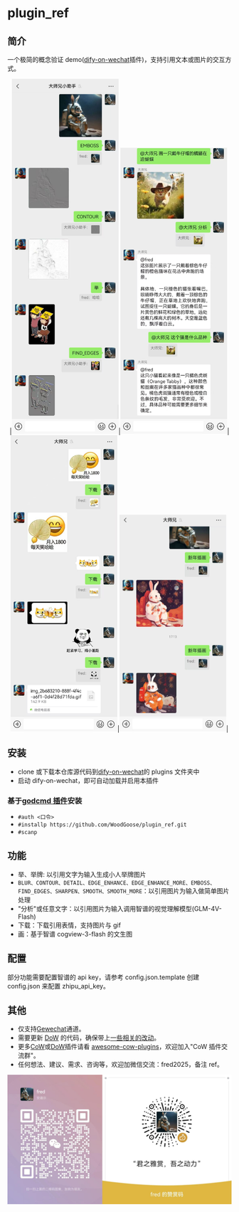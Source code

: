 # plugin_ref

## 简介

一个极简的概念验证 demo([dify-on-wechat](https://github.com/hanfangyuan4396/dify-on-wechat)插件)，支持引用文本或图片的交互方式。

<div align="center">
|<img width="240" src="./images/demo.0.jpg">|<img width="240" src="./images/demo.1.jpg">|<img width="240" src="./images/demo.2.jpg">|<img width="240" src="./images/demo.3.jpg">|
</div>

## 安装

- clone 或下载本仓库源代码到[dify-on-wechat](https://github.com/hanfangyuan4396/dify-on-wechat)的 plugins 文件夹中
- 启动 dify-on-wechat，即可自动加载并启用本插件

### 基于[godcmd 插件](https://github.com/hanfangyuan4396/dify-on-wechat/tree/master/plugins/godcmd)安装

- `#auth <口令>`
- `#installp https://github.com/WoodGoose/plugin_ref.git`
- `#scanp`

## 功能

- 举、举牌: 以引用文字为输入生成小人举牌图片
- `BLUR、CONTOUR、DETAIL、EDGE_ENHANCE、EDGE_ENHANCE_MORE、EMBOSS、FIND_EDGES、SHARPEN、SMOOTH、SMOOTH_MORE`：以引用图片为输入做简单图片处理
- "分析"或任意文字：以引用图片为输入调用智谱的视觉理解模型(GLM-4V-Flash)
- 下载：下载引用表情，支持图片与 gif
- 画：基于智谱 cogview-3-flash 的文生图

## 配置

部分功能需要配置智谱的 api key，请参考 config.json.template 创建 config.json 来配置 zhipu_api_key。

## 其他

- 仅支持[Gewechat](https://github.com/hanfangyuan4396/dify-on-wechat/blob/master/docs/gewechat/README.md)通道。
- 需要更新 [DoW](https://github.com/hanfangyuan4396/dify-on-wechat) 的代码，确保带上[一些相关的改动](https://github.com/hanfangyuan4396/dify-on-wechat/pull/248)。
- 更多[CoW](https://github.com/zhayujie/chatgpt-on-wechat)或[DoW](https://github.com/hanfangyuan4396/dify-on-wechat)插件请看 [awesome-cow-plugins](https://github.com/WoodGoose/awesome-cow-plugins)，欢迎加入"CoW 插件交流群"。
- 任何想法、建议、需求、咨询等，欢迎加微信交流：fred2025，备注 ref。

![微信二维码](images/qr.jpg)
